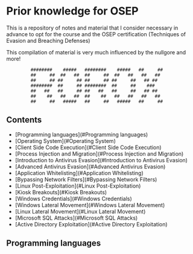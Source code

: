 # Prior knowledge for OSEP

This is a repository of notes and material that I consider necessary in advance to opt for the course and the OSEP certification (Techniques of Evasion and 
Breaching Defenses)


This compilation of material is very much influenced by the nullgore and more!


             ########    #####   ########    #####   ##     ##  
             ##     ##  ##   ##  ##     ##  ##   ##   ##   ##   
             ##     ## ##     ## ##     ## ##     ##   ## ##      
             ########  ##     ## ########  ##     ##    ###        
             ##   ##   ##     ## ##   ##   ##     ##   ## ##      
             ##    ##   ##   ##  ##    ##   ##   ##   ##   ##     
             ##     ##   #####   ##     ##   #####   ##     ## 
             
             
             


## Contents

* [Programming languages](#Programming languages)
* [Operating System](#Operating System)
* [Client Side Code Execution](#Client Side Code Execution)
* [Process Injection and Migration](#Process Injection and Migration)
* [Introduction to Antivirus Evasion](#Introduction to Antivirus Evasion)
* [Advanced Antivirus Evasion](#Advanced Antivirus Evasion)
* [Application Whitelisting](#Application Whitelisting)
* [Bypassing Network Filters](#Bypassing Network Filters)
* [Linux Post-Exploitation](#Linux Post-Exploitation)
* [Kiosk Breakouts](#Kiosk Breakouts)
* [Windows Credentials](#Windows Credentials)
* [Windows Lateral Movement](#Windows Lateral Movement)
* [Linux Lateral Movement](#Linux Lateral Movement)
* [Microsoft SQL Attacks](#Microsoft SQL Attacks)
* [Active Directory Exploitation](#Active Directory Exploitation)


## Programming languages
